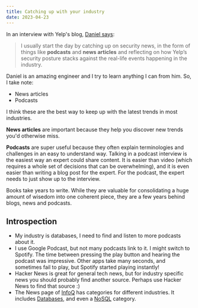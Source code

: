```yaml
---
title: Catching up with your industry
date: 2023-04-23
---
```


In an interview with Yelp's blog, [Daniel says](https://blog.yelp.com/life-at-yelp/a-day-in-the-life-of-a-software-engineer-at-yelp/):

> I usually start the day by catching up on security news, in the form of things like **podcasts** and **news articles** and reflecting on how Yelp’s security posture stacks against the real-life events happening in the industry.

Daniel is an amazing engineer and I try to learn anything I can from him. So, I take note:

* News articles
* Podcasts

I think these are the best way to keep up with the latest trends in most industries.

**News articles** are important because they help you discover new trends you'd otherwise miss.

**Podcasts** are super useful because they often explain terminologies and challenges in an easy to understand way. Talking in a podcast interview is the easiest way an expert could share content. It is easier than video (which requires a whole set of decisions that can be overwhelming), and it is even easier than writing a blog post for the expert. For the podcast, the expert needs to just show up to the interview. 

Books take years to write. While they are valuable for consolidating a huge amount of wisedom into one coherent piece, they are a few years behind blogs, news and podcasts.

## Introspection

* My industry is databases, I need to find and listen to more podcasts about it.
* I use Google Podcast, but not many podcasts link to it. I might switch to Spotify. The time between pressing the play button and hearing the podcast was impressive. Other apps take many seconds, and sometimes fail to play, but Spotify started playing instantly!
* Hacker News is great for general tech news, but for industry specific news you should probably find another source. Perhaps use Hacker News to find that source :)
* The News page of [InfoQ](https://www.infoq.com/news/) has categories for different industries. It includes [Databases](https://www.infoq.com/database), and even a [NoSQL](https://www.infoq.com/nosql/) category.